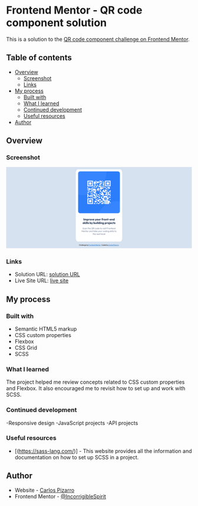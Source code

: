 # Frontend Mentor - QR code component solution

This is a solution to the [QR code component challenge on Frontend Mentor](https://www.frontendmentor.io/challenges/qr-code-component-iux_sIO_H).

## Table of contents

- [Overview](#overview)
  - [Screenshot](#screenshot)
  - [Links](#links)
- [My process](#my-process)
  - [Built with](#built-with)
  - [What I learned](#what-i-learned)
  - [Continued development](#continued-development)
  - [Useful resources](#useful-resources)
- [Author](#author)

## Overview

### Screenshot

![](./src/images/screenshot/screenshot.png)

### Links

- Solution URL: [solution URL](https://your-solution-url.com)
- Live Site URL: [live site](https://qr-component-card-01.netlify.app/)

## My process

### Built with

- Semantic HTML5 markup
- CSS custom properties
- Flexbox
- CSS Grid
- SCSS

### What I learned

The project helped me review concepts related to CSS custom properties and Flexbox. It also encouraged me to revisit how to set up and work with SCSS.

### Continued development

-Responsive design
-JavaScript projects
-API projects

### Useful resources

- [(https://sass-lang.com/)] - This website provides all the information and documentation on how to set up SCSS in a project.

## Author

- Website - [Carlos Pizarro](https://github.com/IncorrigibleSpirit)
- Frontend Mentor - [@IncorrigibleSpirit](https://www.frontendmentor.io/profile/IncorrigibleSpirit)
